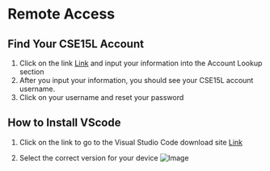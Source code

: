 # **Remote Access**

## **Find Your CSE15L Account**
1) Click on the link [Link](https://sdacs.ucsd.edu/~icc/index.php) and input your information into the Account Lookup section
2) After you input your information, you should see your CSE15L account username.
3) Click on your username and reset your password 

## **How to Install VScode**
1) Click on the link to go to the Visual Studio Code download site [Link](https://code.visualstudio.com/Download)

3) Select the correct version for your device ![Image]([https://github.com/jcaylao/Week1-Lab-Report/blob/main/vscodedownload.PNG](https://github.com/jcaylao/Week1-Lab-Report/blob/main/vscodedownload.PNG?raw=true))


